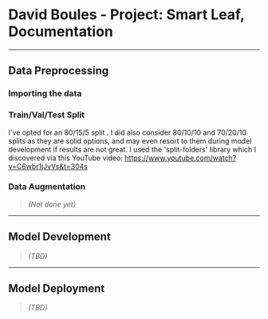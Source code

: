 # David Boules - Project: Smart Leaf, Documentation

---

## Data Preprocessing

### Importing the data

### Train/Val/Test Split
I've opted for an 80/15/5 split . I did also consider 80/10/10 and 70/20/10 splits as they are solid options, and may even resort to them during model development if results are not great.
I used the 'split-folders' library which I discovered via this YouTube video: https://www.youtube.com/watch?v=C6wbr1jJvVs&t=304s

### Data Augmentation
> *(Not done yet)*

---

## Model Development
> *(TBD)*

---

## Model Deployment
> *(TBD)*